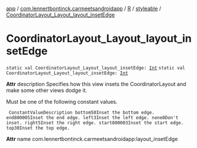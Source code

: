 [app](../../../index.md) / [com.lennertbontinck.carmeetsandroidapp](../../index.md) / [R](../index.md) / [styleable](index.md) / [CoordinatorLayout_Layout_layout_insetEdge](./-coordinator-layout_-layout_layout_inset-edge.md)

# CoordinatorLayout_Layout_layout_insetEdge

`static val CoordinatorLayout_Layout_layout_insetEdge: `[`Int`](https://kotlinlang.org/api/latest/jvm/stdlib/kotlin/-int/index.html)
`static val CoordinatorLayout_Layout_layout_insetEdge: `[`Int`](https://kotlinlang.org/api/latest/jvm/stdlib/kotlin/-int/index.html)

**Attr**
description Specifies how this view insets the CoordinatorLayout and make some other views dodge it.

Must be one of the following constant values.

     ConstantValueDescription bottom50Inset the bottom edge. end800005Inset the end edge. left3Inset the left edge. none0Don't inset. right5Inset the right edge. start800003Inset the start edge. top30Inset the top edge.

**Attr**
name com.lennertbontinck.carmeetsandroidapp:layout_insetEdge

